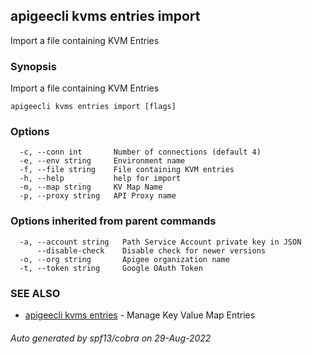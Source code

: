 ## apigeecli kvms entries import

Import a file containing KVM Entries

### Synopsis

Import a file containing KVM Entries

```
apigeecli kvms entries import [flags]
```

### Options

```
  -c, --conn int       Number of connections (default 4)
  -e, --env string     Environment name
  -f, --file string    File containing KVM entries
  -h, --help           help for import
  -m, --map string     KV Map Name
  -p, --proxy string   API Proxy name
```

### Options inherited from parent commands

```
  -a, --account string   Path Service Account private key in JSON
      --disable-check    Disable check for newer versions
  -o, --org string       Apigee organization name
  -t, --token string     Google OAuth Token
```

### SEE ALSO

* [apigeecli kvms entries](apigeecli_kvms_entries.md)	 - Manage Key Value Map Entries

###### Auto generated by spf13/cobra on 29-Aug-2022
